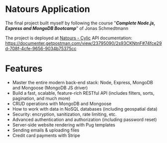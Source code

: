 # Natours Application

The final project built myself by following the course "**_Complete Node.js, Express and MongoDB Bootcamp_**" of Jonas Schmedtmann

The project is deployed at [Natours - Cylic](https://natours-flashback054.cyclic.app/)
API documentation: https://documenter.getpostman.com/view/23795090/2s93CKNtnF#74fce29d-708f-4cfe-9656-9034b75375cc

# Features

- Master the entire modern back-end stack: Node, Express, MongoDB and Mongoose (MongoDB JS driver)
- Build a fast, scalable, feature-rich RESTful API (includes filters, sorts, pagination, and much more)
- CRUD operations with MongoDB and Mongoose
- How to work with data in NoSQL databases (including geospatial data)
- Security: encryption, sanitization, rate limiting, etc.
- Advanced authentication and authorization (including password reset)
- Server-side website rendering with Pug templates
- Sending emails & uploading files
- Credit card payments with Stripe
